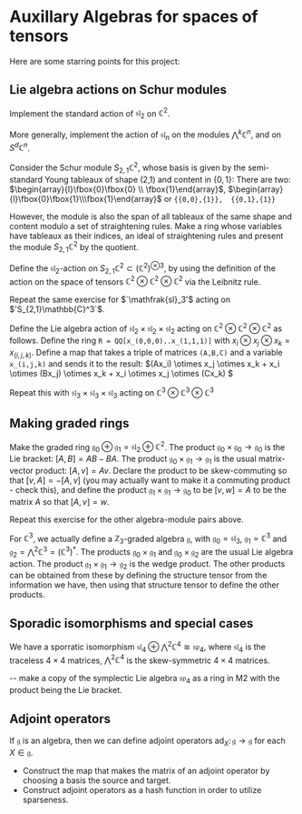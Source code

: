 
# Auxillary Algebras for spaces of tensors

Here are some starring points for this project:

## Lie algebra actions on Schur modules

Implement the standard action of $\mathfrak{sl}_2$ on $\mathbb{C}^2$.

More generally, implement the action of  $\mathfrak{sl}_n$ on the modules $\bigwedge^k \mathbb{C}^n$, and on $S^d \mathbb{C}^n$.

Consider the Schur module $S_{2,1}\mathbb{C}^2$, whose basis is given by the semi-standard Young tableaux of shape (2,1) and content in $\{0,1\}$: There are two:
$`\begin{array}{l}\fbox{0}\fbox{0} \\ \fbox{1}\end{array}`$, $`\begin{array}{l}\fbox{0}\fbox{1}\\\fbox{1}\end{array}`$ or
`{{0,0},{1}},  {{0,1},{1}} `

However, the module is also the span of all tableaux of the same shape and content modulo a set of straightening rules. Make a ring whose variables have tableaux as their indices, an ideal of straightening rules and present the module $S_{2,1}\mathbb{C}^2$ by the quotient.

Define the $`\mathfrak{sl}_2`$-action on $`S_{2,1}\mathbb{C}^2 \subset (\mathbb{C}^2)^{\otimes 3}`$, by using the definition of the action on the space of tensors $` \mathbb{C}^2 \otimes \mathbb{C}^2 \otimes \mathbb{C}^2 `$ via the Leibnitz rule. 

Repeat the same exercise for $`\mathfrak{sl}_3'$ acting on $'S_{2,1}\mathbb{C}^3`$.

Define the Lie algebra action of $\mathfrak{sl}_2 \times \mathfrak{sl}_2 \times \mathfrak{sl}_2$ acting on $\mathbb{C}^2
\otimes \mathbb{C}^2 \otimes \mathbb{C}^2$ as follows. Define the ring `R = QQ[x_(0,0,0)..x_(1,1,1)]` with $x_i \otimes x_j \otimes x_k = x_{(i,j,k)}$. 
Define a map that takes a triple of matrices `(A,B,C)` and a variable `x_(i,j,k)` and sends it to the result: 
$(Ax_i) \otimes x_j \otimes x_k + x_i \otimes (Bx_j) \otimes x_k  + x_i \otimes x_j \otimes (Cx_k) $

Repeat this with $\mathfrak{sl}_3 \times \mathfrak{sl}_3 \times \mathfrak{sl}_3$ acting on $\mathbb{C}^3
\otimes \mathbb{C}^3 \otimes \mathbb{C}^3$ 

## Making graded rings
Make the graded ring $\mathfrak{g}_0 \oplus \mathfrak{g}_1 = \mathfrak{sl}_2 \oplus \mathbb{C}^2$. The product $\mathfrak{g}_0 \times \mathfrak{g}_0 \to \mathfrak{g}_0$ is the Lie bracket: $[A,B] = AB-BA$. The product $\mathfrak{g}_0 \times \mathfrak{g}_1 \to \mathfrak{g}_1$ is the usual matrix-vector product: $[A,v] = Av$. Declare the product to be skew-commuting so that $[v,A] = -[A,v]$ (you may actually want to make it a commuting product - check this), and define the product $\mathfrak{g}_1 \times \mathfrak{g}_1 \to \mathfrak{g}_0$ to be $[v,w] = A$ to be the matrix $A$ so that $[A,v] = w$. 

Repeat this exercise for the other algebra-module pairs above.

For $\mathbb C^3$, we actually define a $\mathbb Z_3$-graded algebra $\mathfrak{g}$, with $\mathfrak g_0 = \mathfrak{sl}_3$, $\mathfrak g_1 = \mathbb C^3$ and $\mathfrak g_2 = \bigwedge ^2 \mathbb C^3  = (\mathbb C^3)^*$. The products $\mathfrak g_0 \times \mathfrak g_1$  and $\mathfrak g_0 \times \mathfrak g_2$ are the usual Lie algebra action. The product $\mathfrak g_1 \times \mathfrak g_1 \to \mathfrak g_2$ is the wedge product. The other products can be obtained from these by defining the structure tensor from the information we have, then using that structure tensor to define the other products. 

## Sporadic isomorphisms and special cases
We have a sporratic isomorphism $\mathfrak{sl}_4 \oplus \bigwedge^2 \mathbb{C}^4 \cong \mathfrak{sp}_4$, where $\mathfrak{sl}_4$ is the traceless $4\times 4$ matrices, $\bigwedge^2 \mathbb{C}^4$ is the skew-symmetric $4\times 4$ matrices. 

-- make a copy of the symplectic Lie algebra $\mathfrak{sp}_4$ as a ring in M2 with the product being the Lie bracket. 

## Adjoint operators

If $\mathfrak g$ is an algebra, then we can define adjoint operators $\text{ad}_X \colon \mathfrak g \to \mathfrak g$ for each $X\in \mathfrak g$. 
* Construct the map that makes the matrix of an adjoint operator by choosing a basis the source and target.
* Construct adjoint operators as a hash function in order to utilize sparseness. 


